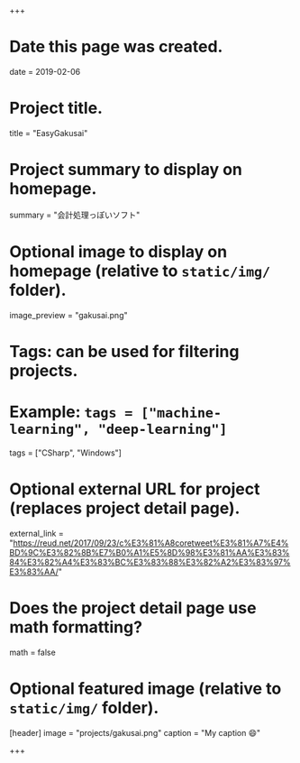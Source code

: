 +++
# Date this page was created.
date = 2019-02-06

# Project title.
title = "EasyGakusai"

# Project summary to display on homepage.
summary = "会計処理っぽいソフト"

# Optional image to display on homepage (relative to `static/img/` folder).
image_preview = "gakusai.png"

# Tags: can be used for filtering projects.
# Example: `tags = ["machine-learning", "deep-learning"]`
tags = ["CSharp", "Windows"]

# Optional external URL for project (replaces project detail page).
external_link = "https://reud.net/2017/09/23/c%E3%81%A8coretweet%E3%81%A7%E4%BD%9C%E3%82%8B%E7%B0%A1%E5%8D%98%E3%81%AA%E3%83%84%E3%82%A4%E3%83%BC%E3%83%88%E3%82%A2%E3%83%97%E3%83%AA/"

# Does the project detail page use math formatting?
math = false

# Optional featured image (relative to `static/img/` folder).
[header]
image = "projects/gakusai.png"
caption = "My caption :smile:"

+++
